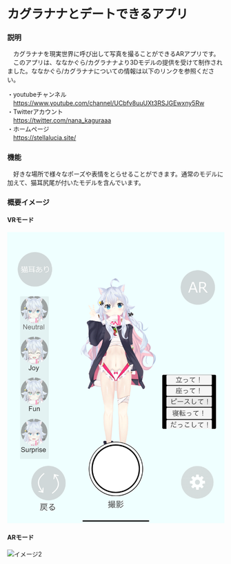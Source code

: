 # カグラナナとデートできるアプリ
### 説明
　カグラナナを現実世界に呼び出して写真を撮ることができるARアプリです。
　このアプリは、ななかぐら/カグラナナより3Dモデルの提供を受けて制作されました。ななかぐら/カグラナナについての情報は以下のリンクを参照ください。
 
・youtubeチャンネル  
　https://www.youtube.com/channel/UCbfv8uuUXt3RSJGEwxny5Rw  
・Twitterアカウント  
　https://twitter.com/nana_kaguraaa  
・ホームページ  
　https://stellalucia.site/  
 
### 機能
　好きな場所で様々なポーズや表情をとらせることができます。通常のモデルに加えて、猫耳尻尾が付いたモデルを含んでいます。 
 
### 概要イメージ
#### VRモード  
![イメージ1](https://github.com/knanaappdevelops/An-app-that-lets-you-date-Kaguranana_HP/blob/master/Simulator%20Screen%20Shot%20-%20iPad%20Pro%20(12.9-inch)%20(4th%20generation)%20-%202020-06-20%20at%2010.07.07.png)  
#### ARモード  
![イメージ2](https://github.com/knanaappdevelops/An-app-that-lets-you-date-Kaguranana_HP/blob/master/Simulator%20Screen%20Shot%20-%20iPad%20Pro%20(12.9-inch)%20(4th%20generation)%20-%202020-06-20%20at%2010.09.10.png)  
